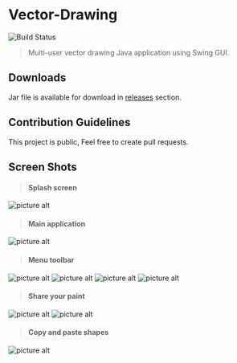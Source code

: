 # Vector-Drawing
![Build Status](https://travis-ci.org/yakout/Vector-Drawing.svg?branch=master)
> Multi-user vector drawing Java application using Swing GUI.

## Downloads ##
Jar file is available for download in [releases](https://github.com/yakout/Vector-Drawing/releases) section.

## Contribution Guidelines ##
This project is public, Feel free to create pull requests.

## Screen Shots ##

> #### Splash screen 
![picture alt](https://github.com/yakout/Vector-Drawing/blob/master/screenshots/ScreenShot_1.png)

> #### Main application
![picture alt](https://github.com/yakout/Vector-Drawing/blob/master/screenshots/ScreenShot_3.png)

> #### Menu toolbar
![picture alt](https://github.com/yakout/Vector-Drawing/blob/master/screenshots/ScreenShot_4.png)
![picture alt](https://github.com/yakout/Vector-Drawing/blob/master/screenshots/ScreenShot_5.png)
![picture alt](https://github.com/yakout/Vector-Drawing/blob/master/screenshots/ScreenShot_6.png)
![picture alt](https://github.com/yakout/Vector-Drawing/blob/master/screenshots/ScreenShot_7.png)

> #### Share your paint
![picture alt](https://github.com/yakout/Vector-Drawing/blob/master/screenshots/ScreenShot_9.png)
![picture alt](https://github.com/yakout/Vector-Drawing/blob/master/screenshots/ScreenShot_10.png)

> #### Copy and paste shapes
![picture alt](https://github.com/yakout/Vector-Drawing/blob/master/screenshots/ScreenShot_11.png)
